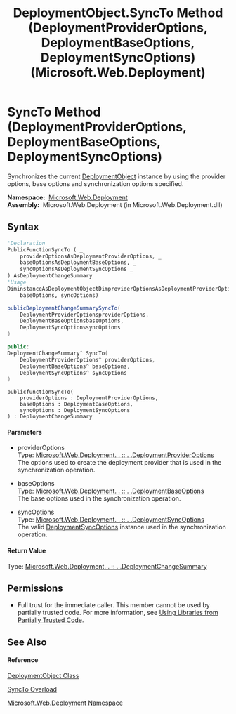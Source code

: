 ﻿---
title: DeploymentObject.SyncTo Method (DeploymentProviderOptions, DeploymentBaseOptions, DeploymentSyncOptions) (Microsoft.Web.Deployment)
TOCTitle: SyncTo Method (DeploymentProviderOptions, DeploymentBaseOptions, DeploymentSyncOptions)
ms:assetid: M:Microsoft.Web.Deployment.DeploymentObject.SyncTo(Microsoft.Web.Deployment.DeploymentProviderOptions,Microsoft.Web.Deployment.DeploymentBaseOptions,Microsoft.Web.Deployment.DeploymentSyncOptions)
ms:mtpsurl: https://msdn.microsoft.com/en-us/library/microsoft.web.deployment.deploymentobject.syncto(v=VS.90)
ms:contentKeyID: 20209078
ms.date: 05/02/2012
mtps_version: v=VS.90
dev_langs:
- vb
- csharp
- c++
- jscript
api_location:
- Microsoft.Web.Deployment.dll
api_name:
- Microsoft.Web.Deployment.DeploymentObject.SyncTo
api_type:
- Managed
topic_type:
- apiref
- kbSyntax
product_family_name: VS
ROBOTS: INDEX,FOLLOW
---

# SyncTo Method (DeploymentProviderOptions, DeploymentBaseOptions, DeploymentSyncOptions)

Synchronizes the current [DeploymentObject](deploymentobject-class-microsoft-web-deployment.md) instance by using the provider options, base options and synchronization options specified.

**Namespace:**  [Microsoft.Web.Deployment](microsoft-web-deployment-namespace.md)  
**Assembly:**  Microsoft.Web.Deployment (in Microsoft.Web.Deployment.dll)

## Syntax

``` vb
'Declaration
PublicFunctionSyncTo ( _
    providerOptionsAsDeploymentProviderOptions, _
    baseOptionsAsDeploymentBaseOptions, _
    syncOptionsAsDeploymentSyncOptions _
) AsDeploymentChangeSummary
'Usage
DiminstanceAsDeploymentObjectDimproviderOptionsAsDeploymentProviderOptionsDimbaseOptionsAsDeploymentBaseOptionsDimsyncOptionsAsDeploymentSyncOptionsDimreturnValueAsDeploymentChangeSummaryreturnValue = instance.SyncTo(providerOptions, _
    baseOptions, syncOptions)
```

``` csharp
publicDeploymentChangeSummarySyncTo(
    DeploymentProviderOptionsproviderOptions,
    DeploymentBaseOptionsbaseOptions,
    DeploymentSyncOptionssyncOptions
)
```

``` c++
public:
DeploymentChangeSummary^ SyncTo(
    DeploymentProviderOptions^ providerOptions, 
    DeploymentBaseOptions^ baseOptions, 
    DeploymentSyncOptions^ syncOptions
)
```

``` jscript
publicfunctionSyncTo(
    providerOptions : DeploymentProviderOptions, 
    baseOptions : DeploymentBaseOptions, 
    syncOptions : DeploymentSyncOptions
) : DeploymentChangeSummary
```

#### Parameters

  - providerOptions  
    Type: [Microsoft.Web.Deployment. . :: . .DeploymentProviderOptions](deploymentprovideroptions-class-microsoft-web-deployment.md)  
    The options used to create the deployment provider that is used in the synchronization operation.  

<!-- end list -->

  - baseOptions  
    Type: [Microsoft.Web.Deployment. . :: . .DeploymentBaseOptions](deploymentbaseoptions-class-microsoft-web-deployment.md)  
    The base options used in the synchronization operation.  

<!-- end list -->

  - syncOptions  
    Type: [Microsoft.Web.Deployment. . :: . .DeploymentSyncOptions](deploymentsyncoptions-class-microsoft-web-deployment.md)  
    The valid [DeploymentSyncOptions](deploymentsyncoptions-class-microsoft-web-deployment.md) instance used in the synchronization operation.  

#### Return Value

Type: [Microsoft.Web.Deployment. . :: . .DeploymentChangeSummary](deploymentchangesummary-class-microsoft-web-deployment.md)  

## Permissions

  - Full trust for the immediate caller. This member cannot be used by partially trusted code. For more information, see [Using Libraries from Partially Trusted Code](https://msdn.microsoft.com/en-us/library/8skskf63\(v=vs.90\)).

## See Also

#### Reference

[DeploymentObject Class](deploymentobject-class-microsoft-web-deployment.md)

[SyncTo Overload](deploymentobject-syncto-method-microsoft-web-deployment.md)

[Microsoft.Web.Deployment Namespace](microsoft-web-deployment-namespace.md)

